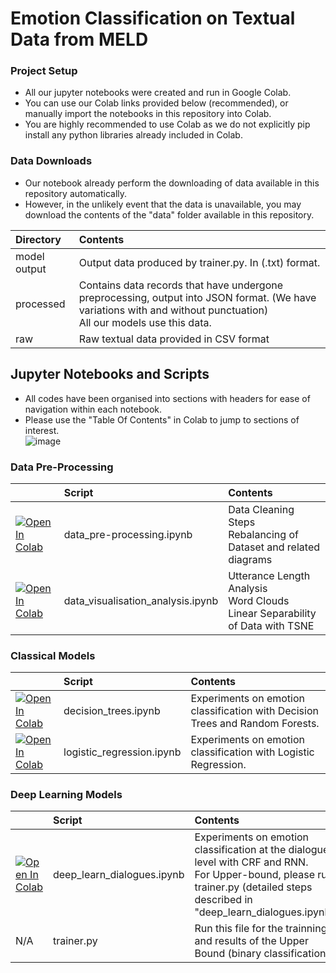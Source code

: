 # Emotion Classification on Textual Data from MELD

### Project Setup
- All our jupyter notebooks were created and run in Google Colab.
- You can use our Colab links provided below (recommended), or manually import the notebooks in this repository into Colab.
- You are highly recommended to use Colab as we do not explicitly pip install any python libraries already included in Colab.

### Data Downloads
- Our notebook already perform the downloading of data available in this repository automatically.
- However, in the unlikely event that the data is unavailable, you may download the contents of the "data" folder available in this repository.

| Directory | Contents |
|:--------|:-----------|
| model output | Output data produced by trainer.py. In (.txt) format. |
| processed | Contains data records that have undergone preprocessing, output into JSON format. (We have variations with and without punctuation) <br> All our models use this data. |
| raw | Raw textual data provided in CSV format |

## Jupyter Notebooks and Scripts
- All codes have been organised into sections with headers for ease of navigation within each notebook.
- Please use the "Table Of Contents" in Colab to jump to sections of interest.
<br>![image](https://github.com/r0b0pp1/CS5228_emotion_in_conversation/assets/22906940/a3c12516-20d2-41de-9910-4398cf6005e3)


### Data Pre-Processing
| &nbsp;&nbsp;&nbsp;&nbsp;&nbsp;&nbsp;&nbsp;&nbsp;&nbsp;&nbsp; | Script | Contents |
|---------------|:--------|:-----------|
| [![Open In Colab](https://colab.research.google.com/assets/colab-badge.svg)](https://colab.research.google.com/drive/1oRXfVLD7EH-108klTXtGIkDnaHWz9SOM?usp=sharing) | data_pre-processing.ipynb | Data Cleaning Steps <br> Rebalancing of Dataset and related diagrams |
| [![Open In Colab](https://colab.research.google.com/assets/colab-badge.svg)](https://colab.research.google.com/drive/1_m9kImUDGg3dqJX111QeX27ba2LPaJwO?usp=sharing) | data_visualisation_analysis.ipynb | Utterance Length Analysis <br> Word Clouds <br> Linear Separability of Data with TSNE  |

### Classical Models
| &nbsp;&nbsp;&nbsp;&nbsp;&nbsp;&nbsp;&nbsp;&nbsp;&nbsp;&nbsp; | Script | Contents |
|---------------|:--------|:-----------|
| [![Open In Colab](https://colab.research.google.com/assets/colab-badge.svg)](https://colab.research.google.com/drive/1S8Y_Y87lh7K8TGZF4erm17bo2Zx-bdqm?usp=sharing) | decision_trees.ipynb | Experiments on emotion classification with Decision Trees and Random Forests.  |
| [![Open In Colab](https://colab.research.google.com/assets/colab-badge.svg)](https://drive.google.com/file/d/1rhXR8DFGUbh8oqqQUC1UBN0dkOmUApUE/view?usp=sharing) | logistic_regression.ipynb | Experiments on emotion classification with Logistic Regression. |

### Deep Learning Models
| &nbsp;&nbsp;&nbsp;&nbsp;&nbsp;&nbsp;&nbsp;&nbsp;&nbsp;&nbsp; | Script | Contents |
|---------------|:--------|:-----------|
| [![Open In Colab](https://colab.research.google.com/assets/colab-badge.svg)](https://drive.google.com/file/d/1aGr6XFTTV0iChHZbDDiW6kRB71keMU5a/view?usp=sharing) | deep_learn_dialogues.ipynb | Experiments on emotion classification at the dialogue level with CRF and RNN.  <br> For Upper-bound, please run trainer.py (detailed steps described in "deep_learn_dialogues.ipynb") |
| N/A | trainer.py | Run this file for the trainning and results of the Upper Bound (binary classification). |
